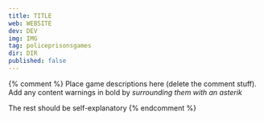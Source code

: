 ```yaml
---
title: TITLE
web: WEBSITE
dev: DEV
img: IMG
tag: policeprisonsgames
dir: DIR
published: false
---
```

{% comment %}
Place game descriptions here (delete the comment stuff). Add any content warnings in bold by *surrounding them with an asterik*

The rest should be self-explanatory
{% endcomment %}
